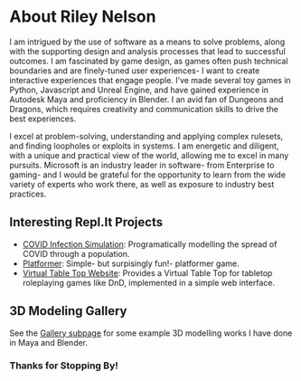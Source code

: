 # About Riley Nelson

I am intrigued by the use of software as a means to solve problems, along with the supporting design and analysis processes that lead to successful outcomes. I am fascinated by game design, as games often push technical boundaries and are finely-tuned user experiences- I want to create interactive experiences that engage people. I’ve made several toy games in Python, Javascript and Unreal Engine, and have gained experience in Autodesk Maya and proficiency in Blender. I an avid fan of Dungeons and Dragons, which requires creativity and communication skills to drive the best experiences.

I excel at problem-solving, understanding and applying complex rulesets, and finding loopholes or exploits in systems. I am energetic and diligent, with a unique and practical view of the world, allowing me to excel in many pursuits. Microsoft is an industry leader in software- from Enterprise to gaming- and I would be grateful for the opportunity to learn from the wide variety of experts who work there, as well as exposure to industry best practices.

## Interesting Repl.It Projects

- [COVID Infection Simulation](https://replit.com/@RCodeC4/Maths-Covid-Simulation): Programatically modelling the spread of COVID through a population.
- [Platformer](https://replit.com/@RCodeC4/Platformer): Simple- but surpisingly fun!- platformer game.
- [Virtual Table Top Website](https://replit.com/@RCodeC4/Riley-Nelson-VTT-Major-Project): Provides a Virtual Table Top for tabletop roleplaying games like DnD, implemented in a simple web interface.

## 3D Modeling Gallery

See the [Gallery subpage](gallery/Gallery.md) for some example 3D modelling works I have done in Maya and Blender.

### Thanks for Stopping By!

